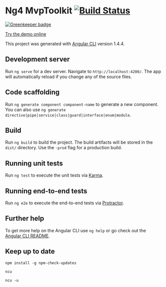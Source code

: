 # Ng4 MvpToolkit [![Build Status](https://travis-ci.org/vlad-ovsyannikov/ng4-mvp-toolkit.svg?branch=master)](https://travis-ci.org/vlad-ovsyannikov/ng4-mvp-toolkit)

[![Greenkeeper badge](https://badges.greenkeeper.io/vlad-ovsyannikov/ng4-mvp-toolkit.svg)](https://greenkeeper.io/)


[Try the demo online](http://ng4-mvp-toolkit.surge.sh)


This project was generated with [Angular CLI](https://github.com/angular/angular-cli) version 1.4.4.

## Development server

Run `ng serve` for a dev server. Navigate to `http://localhost:4200/`. The app will automatically reload if you change any of the source files.

## Code scaffolding

Run `ng generate component component-name` to generate a new component. You can also use `ng generate directive|pipe|service|class|guard|interface|enum|module`.

## Build

Run `ng build` to build the project. The build artifacts will be stored in the `dist/` directory. Use the `-prod` flag for a production build.

## Running unit tests

Run `ng test` to execute the unit tests via [Karma](https://karma-runner.github.io).

## Running end-to-end tests

Run `ng e2e` to execute the end-to-end tests via [Protractor](http://www.protractortest.org/).

## Further help

To get more help on the Angular CLI use `ng help` or go check out the [Angular CLI README](https://github.com/angular/angular-cli/blob/master/README.md).

## Keep up to date

`npm install -g npm-check-updates`

`ncu`

`ncu -u`
